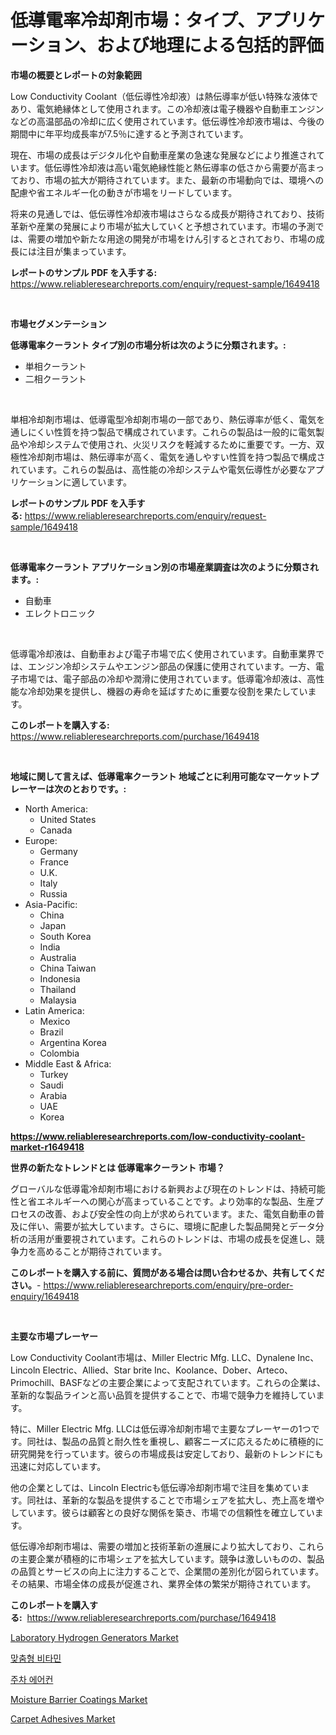 <p><h1>低導電率冷却剤市場：タイプ、アプリケーション、および地理による包括的評価</h1></p><p><strong>市場の概要とレポートの対象範囲</strong></p>
<p><p>Low Conductivity Coolant（低伝導性冷却液）は熱伝導率が低い特殊な液体であり、電気絶縁体として使用されます。この冷却液は電子機器や自動車エンジンなどの高温部品の冷却に広く使用されています。低伝導性冷却液市場は、今後の期間中に年平均成長率が7.5％に達すると予測されています。</p><p>現在、市場の成長はデジタル化や自動車産業の急速な発展などにより推進されています。低伝導性冷却液は高い電気絶縁性能と熱伝導率の低さから需要が高まっており、市場の拡大が期待されています。また、最新の市場動向では、環境への配慮や省エネルギー化の動きが市場をリードしています。</p><p>将来の見通しでは、低伝導性冷却液市場はさらなる成長が期待されており、技術革新や産業の発展により市場が拡大していくと予想されています。市場の予測では、需要の増加や新たな用途の開発が市場をけん引するとされており、市場の成長には注目が集まっています。</p></p>
<p><strong>レポートのサンプル PDF を入手する:</strong> <a href="https://www.reliableresearchreports.com/enquiry/request-sample/1649418">https://www.reliableresearchreports.com/enquiry/request-sample/1649418</a></p>
<p>&nbsp;</p>
<p><strong>市場セグメンテーション</strong></p>
<p><strong>低導電率クーラント タイプ別の市場分析は次のように分類されます。:</strong></p>
<p><ul><li>単相クーラント</li><li>二相クーラント</li></ul></p>
<p>&nbsp;</p>
<p><p>単相冷却剤市場は、低導電型冷却剤市場の一部であり、熱伝導率が低く、電気を通しにくい性質を持つ製品で構成されています。これらの製品は一般的に電気製品や冷却システムで使用され、火災リスクを軽減するために重要です。一方、双極性冷却剤市場は、熱伝導率が高く、電気を通しやすい性質を持つ製品で構成されています。これらの製品は、高性能の冷却システムや電気伝導性が必要なアプリケーションに適しています。</p></p>
<p><strong>レポートのサンプル PDF を入手する:</strong>&nbsp;<a href="https://www.reliableresearchreports.com/enquiry/request-sample/1649418">https://www.reliableresearchreports.com/enquiry/request-sample/1649418</a></p>
<p>&nbsp;</p>
<p><strong> 低導電率クーラント アプリケーション別の市場産業調査は次のように分類されます。:</strong></p>
<p><ul><li>自動車</li><li>エレクトロニック</li></ul></p>
<p>&nbsp;</p>
<p><p>低導電冷却液は、自動車および電子市場で広く使用されています。自動車業界では、エンジン冷却システムやエンジン部品の保護に使用されています。一方、電子市場では、電子部品の冷却や潤滑に使用されています。低導電冷却液は、高性能な冷却効果を提供し、機器の寿命を延ばすために重要な役割を果たしています。</p></p>
<p><strong>このレポートを購入する:</strong>&nbsp; <a href="https://www.reliableresearchreports.com/purchase/1649418">https://www.reliableresearchreports.com/purchase/1649418</a></p>
<p>&nbsp;</p>
<p><strong>地域に関して言えば、低導電率クーラント 地域ごとに利用可能なマーケットプレーヤーは次のとおりです。:</strong></p>
<p><ul>
    <li>
        North America:
        <ul>
            <li>United States</li>
            <li>Canada</li>
        </ul>
    </li>
    <li>
        Europe:
        <ul>
            <li>Germany</li>
            <li>France</li>
            <li>U.K.</li>
            <li>Italy</li>
            <li>Russia</li>
        </ul>
    </li>
    <li>
        Asia-Pacific:
        <ul>
            <li>China</li>
            <li>Japan</li>
            <li>South Korea</li>
            <li>India</li>
            <li>Australia</li>
            <li>China Taiwan</li>
            <li>Indonesia</li>
            <li>Thailand</li>
            <li>Malaysia</li>
        </ul>
    </li>
    <li>
        Latin America:
        <ul>
            <li>Mexico</li>
            <li>Brazil</li>
            <li>Argentina Korea</li>
            <li>Colombia</li>
        </ul>
    </li>
    <li>
        Middle East & Africa:
        <ul>
            <li>Turkey</li>
            <li>Saudi</li>
            <li>Arabia</li>
            <li>UAE</li>
            <li>Korea</li>
        </ul>
    </li>
    </ul></p>
<p><strong><a href="https://www.reliableresearchreports.com/low-conductivity-coolant-market-r1649418">https://www.reliableresearchreports.com/low-conductivity-coolant-market-r1649418</a></strong>&nbsp;</p>
<p><strong>世界の新たなトレンドとは 低導電率クーラント 市場？</strong></p>
<p><p>グローバルな低導電冷却剤市場における新興および現在のトレンドは、持続可能性と省エネルギーへの関心が高まっていることです。より効率的な製品、生産プロセスの改善、および安全性の向上が求められています。また、電気自動車の普及に伴い、需要が拡大しています。さらに、環境に配慮した製品開発とデータ分析の活用が重要視されています。これらのトレンドは、市場の成長を促進し、競争力を高めることが期待されています。</p></p>
<p><strong>このレポートを購入する前に、質問がある場合は問い合わせるか、共有してください。</strong>- <a href="https://www.reliableresearchreports.com/enquiry/pre-order-enquiry/1649418">https://www.reliableresearchreports.com/enquiry/pre-order-enquiry/1649418</a></p>
<p>&nbsp;</p>
<p><strong>主要な市場プレーヤー</strong></p>
<p><p>Low Conductivity Coolant市場は、Miller Electric Mfg. LLC、Dynalene Inc、Lincoln Electric、Allied、Star brite Inc、Koolance、Dober、Arteco、Primochill、BASFなどの主要企業によって支配されています。これらの企業は、革新的な製品ラインと高い品質を提供することで、市場で競争力を維持しています。</p><p>特に、Miller Electric Mfg. LLCは低伝導冷却剤市場で主要なプレーヤーの1つです。同社は、製品の品質と耐久性を重視し、顧客ニーズに応えるために積極的に研究開発を行っています。彼らの市場成長は安定しており、最新のトレンドにも迅速に対応しています。</p><p>他の企業としては、Lincoln Electricも低伝導冷却剤市場で注目を集めています。同社は、革新的な製品を提供することで市場シェアを拡大し、売上高を増やしています。彼らは顧客との良好な関係を築き、市場での信頼性を確立しています。</p><p>低伝導冷却剤市場は、需要の増加と技術革新の進展により拡大しており、これらの主要企業が積極的に市場シェアを拡大しています。競争は激しいものの、製品の品質とサービスの向上に注力することで、企業間の差別化が図られています。その結果、市場全体の成長が促進され、業界全体の繁栄が期待されています。</p></p>
<p><strong>このレポートを購入する:</strong>&nbsp;&nbsp;<a href="https://www.reliableresearchreports.com/purchase/1649418">https://www.reliableresearchreports.com/purchase/1649418</a></p>
<p><p><a href="https://github.com/bmorecock/Market-Research-Report-List-2/blob/main/laboratory-hydrogen-generators-market.md">Laboratory Hydrogen Generators Market</a></p><p><a href="https://medium.com/@simeonbode1/%EB%A7%9E%EC%B6%A4%ED%98%95-%EB%B9%84%ED%83%80%EB%AF%BC-%EC%8B%9C%EC%9E%A5-%EC%A0%84%EB%A7%9D-%EC%82%B0%EC%97%85-%EA%B0%9C%EC%9A%94-%EB%B0%8F-%EC%98%88%EC%B8%A1-2024%EB%85%84%EB%B6%80%ED%84%B0-2031%EB%85%84%EA%B9%8C%EC%A7%80-bbbbb4117888">맞춤형 비타민</a></p><p><a href="https://github.com/Skyleitney456456/Market-Research-Report-List-1/blob/main/194755426096.md">주차 에어컨</a></p><p><a href="https://issuu.com/reportprime-2/docs/moisture-barrier-coatings-market-size-2030.pptx">Moisture Barrier Coatings Market</a></p><p><a href="https://issuu.com/reportprime-2/docs/carpet-adhesives-market-size-2030.pptx">Carpet Adhesives Market</a></p></p>